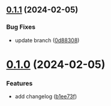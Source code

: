 ## [0.1.1](https://github.com/SergeZamora/greetings-ci/compare/v0.1.0...v0.1.1) (2024-02-05)


### Bug Fixes

* update branch ([0d88308](https://github.com/SergeZamora/greetings-ci/commit/0d88308cc403429242e5f32de301b1119719af80))



# [0.1.0](https://github.com/SergeZamora/greetings-ci/compare/b1ee73fe825844b6beea551e2956d3b6e3d5d584...v0.1.0) (2024-02-05)


### Features

* add changelog ([b1ee73f](https://github.com/SergeZamora/greetings-ci/commit/b1ee73fe825844b6beea551e2956d3b6e3d5d584))



